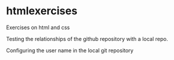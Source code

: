 # htmlexercises
Exercises on html and css

Testing the relationships of the github repository with a local repo.

Configuring the user name in the local git repository
